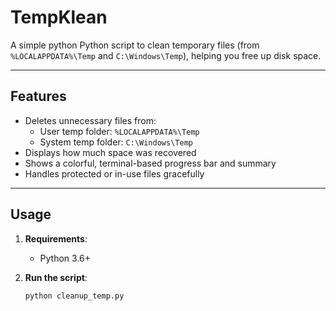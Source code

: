 # TempKlean
A simple python Python script to clean temporary files (from `%LOCALAPPDATA%\Temp` and `C:\Windows\Temp`), helping you free up disk space.

---

## Features

- Deletes unnecessary files from:
  - User temp folder: `%LOCALAPPDATA%\Temp`
  - System temp folder: `C:\Windows\Temp`
- Displays how much space was recovered
- Shows a colorful, terminal-based progress bar and summary
- Handles protected or in-use files gracefully

---

## Usage

1. **Requirements**:  
   - Python 3.6+
    
2. **Run the script**:

   ```bash
   python cleanup_temp.py
